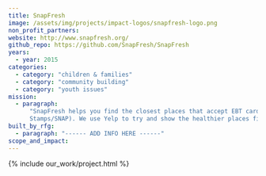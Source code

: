 ```yaml
---
title: SnapFresh
image: /assets/img/projects/impact-logos/snapfresh-logo.png
non_profit_partners:
website: http://www.snapfresh.org/
github_repo: https://github.com/SnapFresh/SnapFresh
years:
  - year: 2015
categories:
  - category: "children & families"
  - category: "community building"
  - category: "youth issues"
mission:
  - paragraph:
      "SnapFresh helps you find the closest places that accept EBT cards (Food
      Stamps/SNAP). We use Yelp to try and show the healthier places first."
built_by_rfg:
  - paragraph: "------ ADD INFO HERE ------"
scope_and_impact:
---
```


{% include our_work/project.html %}
